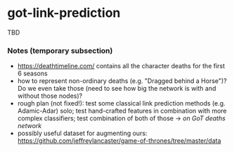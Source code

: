 # got-link-prediction
TBD


### Notes (temporary subsection)
- https://deathtimeline.com/ contains all the character deaths for the first 6 seasons
- how to represent non-ordinary deaths (e.g. "Dragged behind a Horse")? Do we even take those (need to see how big the network is with and without those nodes)?
- rough plan (not fixed!): test some classical link prediction methods (e.g. Adamic-Adar) solo; test hand-crafted features in combination with more complex classifiers; test combination of both of those -> *on GoT deaths network*  
- possibly useful dataset for augmenting ours: https://github.com/jeffreylancaster/game-of-thrones/tree/master/data
